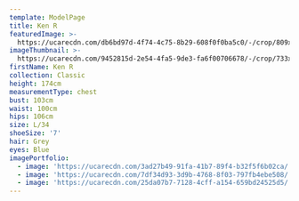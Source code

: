 ```yaml
---
template: ModelPage
title: Ken R
featuredImage: >-
  https://ucarecdn.com/db6bd97d-4f74-4c75-8b29-608f0f0ba5c0/-/crop/809x611/0,0/-/preview/
imageThumbnail: >-
  https://ucarecdn.com/9452815d-2e54-4fa5-9de3-fa6f00706678/-/crop/733x1065/17,0/-/preview/
firstName: Ken R
collection: Classic
height: 174cm
measurementType: chest
bust: 103cm
waist: 100cm
hips: 106cm
size: L/34
shoeSize: '7'
hair: Grey
eyes: Blue
imagePortfolio:
  - image: 'https://ucarecdn.com/3ad27b49-91fa-41b7-89f4-b32f5f6b02ca/'
  - image: 'https://ucarecdn.com/7df34d93-3d9b-4768-8f03-797fb4ebe508/'
  - image: 'https://ucarecdn.com/25da07b7-7128-4cff-a154-659bd24525d5/'
---
```



